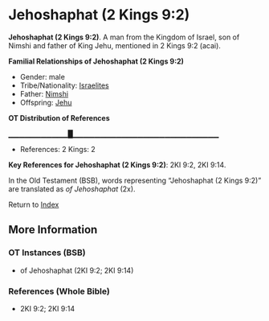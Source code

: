 # Jehoshaphat (2 Kings 9:2)
**Jehoshaphat (2 Kings 9:2)**. 
A man from the Kingdom of Israel, son of Nimshi and father of King Jehu, mentioned in 2 Kings 9:2 (acai). 




**Familial Relationships of Jehoshaphat (2 Kings 9:2)**


* Gender: male
* Tribe/Nationality: [Israelites](../../../groups/md/acai/Israel.md)
* Father: [Nimshi](Nimshi.md)
* Offspring: [Jehu](Jehu.2.md)


**OT Distribution of References**

▁▁▁▁▁▁▁▁▁▁▁█▁▁▁▁▁▁▁▁▁▁▁▁▁▁▁▁▁▁▁▁▁▁▁▁▁▁▁
* References: 2 Kings: 2



**Key References for Jehoshaphat (2 Kings 9:2)**: 
2KI 9:2, 2KI 9:14. 


In the Old Testament (BSB), words representing “Jehoshaphat (2 Kings 9:2)” are translated as 
*of Jehoshaphat* (2x). 




Return to [Index](00-Index.md)

## More Information

### OT Instances (BSB)

* of Jehoshaphat (2KI 9:2; 2KI 9:14)



### References (Whole Bible)

* 2KI 9:2; 2KI 9:14




